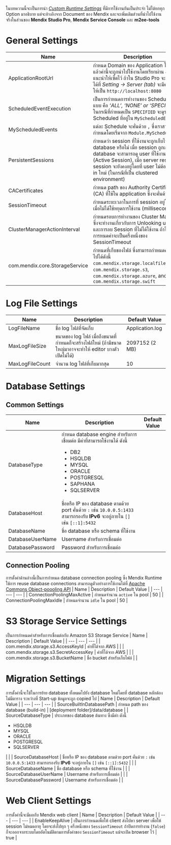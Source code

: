 ในบทความนี้จะเป็นการนำ *[Custom Runtime Settings](https://docs.mendix.com/refguide/custom-settings)* ที่มีการใช้งานกันเป็นประจำ ไม่ได้ยกทุก Option มาอธิบาย แต่จะอ้างอิงจาก Document ของ Mendix และจะเพิ่มเติมส่วนที่นำไปใช้งานจริงในส่วนของ **Mendix Studio Pro**, **Mendix Service Console** และ **m2ee-tools**

# General Settings
| Name | Description | Default Value |
| --- | --- | --- |
| ApplicationRootUrl     | กำหนด Domain ของ Application โดยปกติแล้วค่านี้จะถูกนำไปใช้งานโดยเรียกผ่าน Java แนะนำให้เซ็ตไว้ ถ้าใน Studio Pro จะสามารถดูได้ที่ *Setting -> Server (tab)* จะมีค่าเริ่มต้นให้เป็น `http://localhost:8080`      |      |
| ScheduledEventExecution | เป็นการกำหนดการทำงานของ Scheduled มี 3 แบบ คือ *‘ALL’, ‘NONE’ or ‘SPECIFIED’* ในกรณีที่กำหนดเป็น `SPECIFIED` จะดูรายการ Scheduled ที่อยู่ใน `MyScheduledEvents`  | NONE |
| MyScheduledEvents | แต่ละ Schedule จะคั่นด้วย `,` ซึ่งเราสามารถกำหนดโดยเริ่มจาก `Module.MyScheduled` |  |
| PersistentSessions | กำหนดว่า session ที่ใช้งานจะถูกเก็บไว้ใน database หรือไม่ เมื่อ session ถูกเก็บลง database จะสามารถดู user ที่ใช้งานอยู่ได้ (Active Session), เมื่อ server restart session จะยังคงอยู่โดยที่ user ไม่ต้อง sign in ใหม่ (ในกรณีที่เป็น clustered environment)  | true |
| CACertificates | กำหนด path ของ Authority Certificates (CA) ที่ใช้ใน application ซึ่งจะคั่นด้วย `,` | |
| SessionTimeout | กำหนดระยะเวลาในการที่ session อยู่ในระบบเมื่อไม่ได้ใช้หยุดการใช้งาน (milliseconds) | 600000</br>(10 นาที) |
| ClusterManagerActionInterval | กำหนดรอบการทำงานของ Cluster Manager ซึ่งจะทำงานเกี่ยวกับการ Unlooking users และการลบ Session ที่ไม่ได้ใช้งาน ถ้าไม่ได้มีการหนดค่าจะเป็นครึ่งหนึ่งของ SessionTimeout | 300000</br>(5 นาที) |
| com.mendix.core.StorageService | กำหนดที่เก็บของไฟล์ ซึ่งสามารถกำหนดค่าที่เป็นไปได้ดังนี้ `com.mendix.storage.localfilesystem`, `com.mendix.storage.s3`, `com.mendix.storage.azure`, and `com.mendix.storage.swift` | com.mendix.storage.localfilesystem |

# Log File Settings
| Name | Description | Default Value |
| --- | --- | --- |
| LogFileName | ชื่อ log ไฟล์ที่จัดเก็บ | Application.log |
| MaxLogFileSize | ขนาดของ log ไฟล์ เมื่อถึงขนาดที่กำหนดก็จะสร้างไฟล์ใหม่ (ถ้ามีขนาดใหญ่มาอาจจะทำให้ editor บางตัวเปิดไม่ได้) | 2097152 (2 MB) |
| MaxLogFileCount | จำนวน log ไฟล์ที่เก็บมากสุด | 10 |

# Database Settings
## Common Settings
| Name | Description | Default Value |
| --- | --- | --- |
| DatabaseType | กำหนด database engine สำหรับการเชื่อมต่อ มีค่าที่สามารถใช้งานได้ ดังนี้ <ul><li>DB2</li><li>HSQLDB</li><li>MYSQL</li><li>ORACLE</li><li>POSTGRESQL</li><li>SAPHANA</li><li>SQLSERVER</li></ul> |  |
| DatabaseHost | ชื่อหรือ IP ของ database ตามด้วย port คั่นด้วย `:` เช่น  `10.0.0.5:1433` สามารถรองรับ **IPv6** จะอยู่ภายใน `[]` เช่น `[::1]:5432` |  |
| DatabaseName | ชื่อ database หรือ schema ที่ใช้งาน |  |
| DatabaseUserName | Username สำหรับการเชื่อมต่อ |  |
| DatabasePassword | Password สำหรับการเชื่อมต่อ |  |

## Connection Pooling
การตั้งค่าด้านล่างนี้เป็นการกำหนด database connection pooling ซึ่ง Mendix Runtime ใช้การ reuse database connections สามารถดูตัวอย่างการใช้งานได้ที่ [Apache Commons Object-poooling API]([https://link](http://commons.apache.org/pool/))
| Name | Description | Default Value |
| --- | --- | --- |
| ConnectionPoolingMaxActive | กำหนดจำนวน `active` ใน pool | 50 |
| ConnectionPoolingMaxIdle | กำหนดจำนวน `idle` ใน pool | 50 |


# S3 Storage Service Settings
เป็นการกำหนดค่าสำหรับการเชื่อมต่อกับ Amazon S3 Storage Service
| Name | Description | Default Value |
| --- | --- | --- |
| com.mendix.storage.s3.AccessKeyId | ค่าที่ได้จาก AWS |  |
| com.mendix.storage.s3.SecretAccessKey | ค่าที่ได้จาก AWS |  |
| com.mendix.storage.s3.BucketName | ชื่อ bucket สำหรับเก็บไฟล์ |  |

# Migration Settings
การตั้งค่านี้จะใช้ในการย้าย database ทั้งหมดไปยัง database ใหม่โดยที่ database หลักต้องไม่มีตาราง ระหว่างที่ Start-up ข้อมูลจะถูก copied ไป
| Name | Description | Default Value |
| --- | --- | --- |
| SourceBuiltInDatabasePath | กำหนด path ของ database (build-in) | [deployment folder]/data/database |
| SourceDatabaseType | ประเภทของ database ต้นทาง ซึ่งมีค่า ดังนี้ <ul><li>HSQLDB</li><li>MYSQL</li><li>ORACLE</li><li>POSTGRESQL</li><li>SQLSERVER</li></ul> |  |
| SourceDatabaseHost | ชื่อหรือ IP ของ database ตามด้วย port คั่นด้วย `:` เช่น  `10.0.0.5:1433` สามารถรองรับ **IPv6** จะอยู่ภายใน `[]` เช่น `[::1]:5432` |  |
| SourceDatabaseName | ชื่อ database หรือ schema ที่ใช้งาน |  |
| SourceDatabaseUserName | Username สำหรับการเชื่อมต่อ |  |
| SourceDatabasePassword | Username สำหรับการเชื่อมต่อ |  |

# Web Client Settings
การตั้งค่านี้จะมีผลกับ Mendix web client
| Name | Description | Default Value |
| --- | --- | --- |
| EnableKeepAlive | เป็นการกำหนดเพื่อให้ client ส่งไปหา server เพื่อให้ session ไม่หมดอายุ โดยจะส่งไปทุก ๆ ครึ่งหนึ่งของ `SessionTimeout` ถ้าปิดการทำงาน (`false`) ก็จะออกจากระบบโดยอัตโนมัติตามการตั้งค่าของ `SessionTimeout` แม้จะเปิด browser ไว้ | true |
